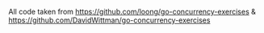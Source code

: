 All code taken from https://github.com/loong/go-concurrency-exercises & https://github.com/DavidWittman/go-concurrency-exercises